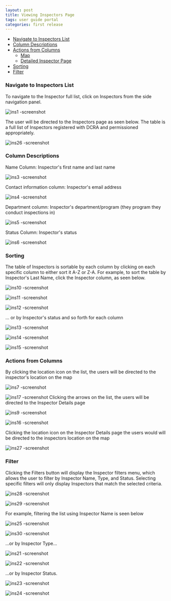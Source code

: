 ```yaml
---
layout: post
title: Viewing Inspectors Page
tags: user guide portal
categories: first release
---
```


- [Navigate to Inspectors List](#-Navigate)
- [Column Descriptions](#-Column-Descriptions)
- [Actions from Columns](#-Actions-from-Columns)
    * [Map](#-Map)
    * [Detailed Inspector Page](#-Detailed-Inspector-Page)
- [Sorting](#-Sorting)
- [Filter](#-Filter)

<link rel="stylesheet" href="/User-Guide-Portal/styles.css">

### Navigate to Inspectors List <a name="-Navigate"></a>

To navigate to the Inspector full list, click on Inspectors from the side navigation panel.

![ins1 -screenshot](https://user-images.githubusercontent.com/81990744/115393547-d2a04680-a1af-11eb-8fa0-c3a06e8a9585.png)

The user will be directed to the Inspectors page as seen below. The table is a full list of Inspectors registered with DCRA and permissioned appropriately.

![ins26 -screenshot](https://user-images.githubusercontent.com/81990744/115393860-26ab2b00-a1b0-11eb-9a0c-a6ae3b51d223.png)

### Column Descriptions <a name="-Column-Descriptions"></a>

Name Column: Inspector's first name and last name

![ins3 -screenshot](https://user-images.githubusercontent.com/81990744/115393910-3460b080-a1b0-11eb-85db-ec69665508a1.png)

Contact information column: Inspector's email address

![ins4 -screenshot](https://user-images.githubusercontent.com/81990744/115394138-77bb1f00-a1b0-11eb-8a50-f1fa369779dc.png)

Department column: Inspector's department/program (they program they conduct inspections in)

![ins5 -screenshot](https://user-images.githubusercontent.com/81990744/115394447-c7014f80-a1b0-11eb-9044-aac325f4b52e.png)

Status Column: Inspector's status

![ins6 -screenshot](https://user-images.githubusercontent.com/81990744/115394699-09c32780-a1b1-11eb-8e94-ddc6d1fd8eaa.png)

### Sorting <a name="-Sorting"></a>

The table of Inspectors is sortable by each column by clicking on each specific column to either sort it A-Z or Z-A. For example, to sort the table by Inspector's Last Name, click the Inspector column, as seen below.

![ins10 -screenshot](https://user-images.githubusercontent.com/81990744/115397444-185f0e00-a1b4-11eb-8291-0bfc2aa5b630.png)

![ins11 -screenshot](https://user-images.githubusercontent.com/81990744/115397458-1b59fe80-a1b4-11eb-95e4-5c213abdc566.png)

![ins12 -screenshot](https://user-images.githubusercontent.com/81990744/115397481-22810c80-a1b4-11eb-8c45-2eab4d712b80.png)

... or by Inspector's status and so forth for each column

![ins13 -screenshot](https://user-images.githubusercontent.com/81990744/115397790-78ee4b00-a1b4-11eb-976a-f65f406417a1.png)

![ins14 -screenshot](https://user-images.githubusercontent.com/81990744/115397796-7be93b80-a1b4-11eb-970c-f52e42fc0161.png)

![ins15 -screenshot](https://user-images.githubusercontent.com/81990744/115397859-899ec100-a1b4-11eb-8dc8-f56258308b4c.png)


### Actions from Columns <a name="-Action-from-Columns"></a>

By clicking the location icon on the list, the users will be directed to the inspector's location on the map

![ins7 -screenshot](https://user-images.githubusercontent.com/81990744/115395147-8e15aa80-a1b1-11eb-9a04-410d63eb1ad3.png)

![ins17 -screenshot](https://user-images.githubusercontent.com/81990744/115395365-ca490b00-a1b1-11eb-8be3-0ad8d282036a.png)
Clicking the arrows on the list, the users will be directed to the Inspector Details page

![ins9 -screenshot](https://user-images.githubusercontent.com/81990744/115430388-523f0d00-a1d2-11eb-975e-060f6f586463.png)

![ins16 -screenshot](https://user-images.githubusercontent.com/81990744/115395680-2449d080-a1b2-11eb-9860-3f930f1e9790.png)

Clicking the location icon on the Inspector Details page the users would will be directed to the inspectors location on the map

![ins27 -screenshot](https://user-images.githubusercontent.com/81990744/115396034-8d314880-a1b2-11eb-8db9-0987a92b40b1.png)

 
### Filter <a name="-Filter"></a>

Clicking the Filters button will display the Inspector filters menu, which allows the user to filter by Inspector Name, Type, and Status. Selecting specific filters will only display Inspectors that match the selected criteria.

![ins28 -screenshot](https://user-images.githubusercontent.com/81990744/115398384-16497f00-a1b5-11eb-83e2-37a684852924.png)

![ins29 -screenshot](https://user-images.githubusercontent.com/81990744/115398565-48f37780-a1b5-11eb-911f-ca616727033a.png)

For example, filtering the list using Inspector Name is seen below

![ins25 -screenshot](https://user-images.githubusercontent.com/81990744/115406974-a8ee1c00-a1bd-11eb-9ed1-2661c34f85ae.png)

![ins30 -screenshot](https://user-images.githubusercontent.com/81990744/115407371-f66a8900-a1bd-11eb-86c8-bc87e72695d4.png)

...or by Inspector Type...

![ins21 -screenshot](https://user-images.githubusercontent.com/81990744/115407507-139f5780-a1be-11eb-8cdb-700920b968bf.png)

![ins22 -screenshot](https://user-images.githubusercontent.com/81990744/115407517-15691b00-a1be-11eb-9b2b-9f7e3d3e10ac.png)

...or by Inspector Status.

![ins23 -screenshot](https://user-images.githubusercontent.com/81990744/115407606-2ade4500-a1be-11eb-84c2-739d4ad98099.png)

![ins24 -screenshot](https://user-images.githubusercontent.com/81990744/115407617-2e71cc00-a1be-11eb-928a-7b034629a91c.png)















